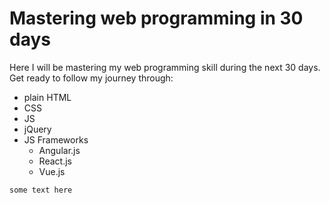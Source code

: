 # Mastering web programming in 30 days

Here I will be mastering my web programming skill during the next 30 days.
Get ready to follow my journey through:
- plain HTML
- CSS
- JS
- jQuery
- JS Frameworks
  * Angular.js
  * React.js
  * Vue.js

`some text here`
